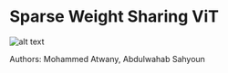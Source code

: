 # Sparse Weight Sharing ViT

![alt text](https://mbzuai.ac.ae/application/themes/mbzuai/dist/images/mbzuai_logo.png)

Authors: Mohammed Atwany, Abdulwahab Sahyoun
